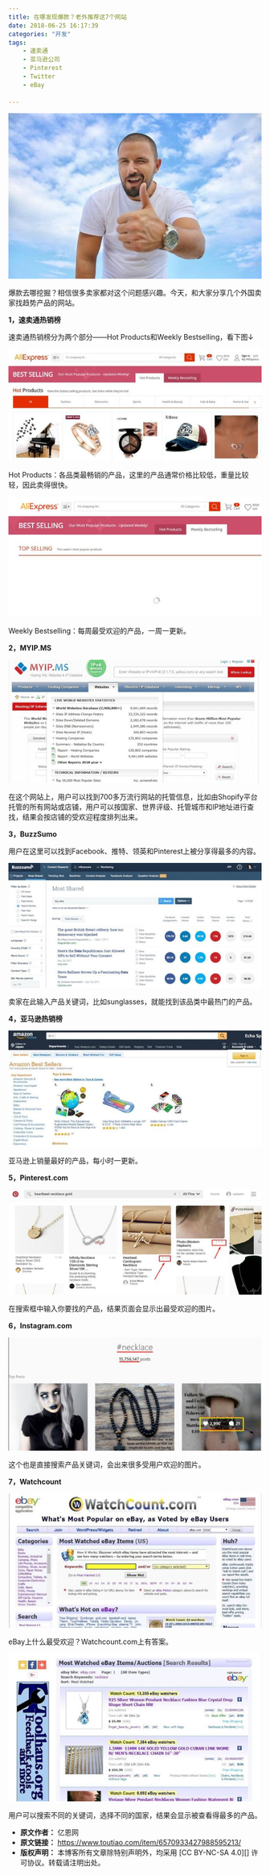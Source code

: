 ```yaml
---
title: 在哪发现爆款？老外推荐这7个网站
date: 2018-06-25 16:17:39
categories: "开发"
tags:
	- 速卖通
	- 亚马逊公司
	- Pinterest
	- Twitter
	- eBay

---
```


![在哪发现爆款？老外推荐这7个网站][7]

爆款去哪挖掘？相信很多卖家都对这个问题感兴趣。今天，和大家分享几个外国卖家找趋势产品的网站。

**1，速卖通热销榜**

速卖通热销榜分为两个部分——Hot Products和Weekly Bestselling，看下图↓

![在哪发现爆款？老外推荐这7个网站][7 1]

Hot Products：各品类最畅销的产品，这里的产品通常价格比较低，重量比较轻，因此卖得很快。

![在哪发现爆款？老外推荐这7个网站][7 2]

Weekly Bestselling：每周最受欢迎的产品，一周一更新。

**2，MYIP.MS**

![在哪发现爆款？老外推荐这7个网站][7 3]

在这个网站上，用户可以找到700多万流行网站的托管信息，比如由Shopify平台托管的所有网站或店铺，用户可以按国家、世界评级、托管城市和IP地址进行查找，结果会按店铺的受欢迎程度排列出来。

**3，BuzzSumo**

用户在这里可以找到Facebook、推特、领英和Pinterest上被分享得最多的内容。

![在哪发现爆款？老外推荐这7个网站][7 4]

卖家在此输入产品关键词，比如sunglasses，就能找到该品类中最热门的产品。

**4，亚马逊热销榜**

![在哪发现爆款？老外推荐这7个网站][7 5]

亚马逊上销量最好的产品，每小时一更新。

**5，Pinterest.com**

![在哪发现爆款？老外推荐这7个网站][7 6]

在搜索框中输入你要找的产品，结果页面会显示出最受欢迎的图片。

**6，Instagram.com**

![在哪发现爆款？老外推荐这7个网站][7 7]

这个也是直接搜索产品关键词，会出来很多受用户欢迎的图片。

**7，Watchcount**

![在哪发现爆款？老外推荐这7个网站][7 8]

eBay上什么最受欢迎？Watchcount.com上有答案。

![在哪发现爆款？老外推荐这7个网站][7 9]

用户可以搜索不同的关键词，选择不同的国家，结果会显示被查看得最多的产品。


[7]: static/resources/crawler/Y7FE-A2II-YAYJ.jpg
[7 1]: static/resources/crawler/UQMU-MQIZ-V7RA.jpg
[7 2]: static/resources/crawler/UBJM-YRNR-VMN2.jpg
[7 3]: static/resources/crawler/JQFQ-NIUN-YNFZ.jpg
[7 4]: static/resources/crawler/QZZ6-7BR2-QZEZ.jpg
[7 5]: static/resources/crawler/MVFE-BZFF-IU3E.jpg
[7 6]: static/resources/crawler/ZUQJ-JV7J-MEVZ.jpg
[7 7]: static/resources/crawler/NFQA-UIZV-FIQ3.jpg
[7 8]: static/resources/crawler/REAA-EJNZ-RUIB.jpg
[7 9]: static/resources/crawler/IQ6Z-ZV63-MR73.jpg
 *  **原文作者：** 亿恩网
 *  **原文链接：** https://www.toutiao.com/item/6570933427988595213/
 *  **版权声明：** 本博客所有文章除特别声明外，均采用 [CC BY-NC-SA 4.0][] 许可协议。转载请注明出处。
